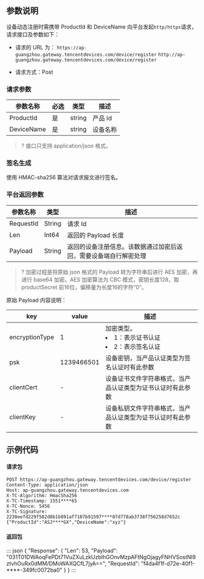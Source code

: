 ## 参数说明

设备动态注册时需携带 ProductId 和 DeviceName 向平台发起`http/https`请求，请求接口及参数如下：

- 请求的 URL 为：
  ``
  https://ap-guangzhou.gateway.tencentdevices.com/device/register
  ``
  ``
  http://ap-guangzhou.gateway.tencentdevices.com/device/register
  ``

- 请求方式：Post

### 请求参数

| 参数名称   | 必选 | 类型   | 描述     |
| ---------- | ---- | ------ | -------- |
| ProductId  | 是   | string | 产品 Id  |
| DeviceName | 是   | string | 设备名称 |

>? 接口只支持 application/json 格式。

### 签名生成

使用 HMAC-sha256 算法对请求报文进行签名。

### 平台返回参数

| 参数名称  | 类型   | 描述                                                         |
| --------- | ------ | ------------------------------------------------------------ |
| RequestId | String | 请求 Id                                                      |
| Len       | Int64  | 返回的 Payload 长度                                            |
| Payload   | String | 返回的设备注册信息。该数据通过加密后返回，需要设备端自行解密处理 |

>? 加密过程是将原始 json 格式的 Payload 转为字符串后进行 AES 加密，再进行 base64 加密。AES 加密算法为 CBC 模式，密钥长度128，取 productSecret 前16位，偏移量为长度16的字符“0”。
>

原始 Payload 内容说明：

| key            | value      | 描述                                                       |
| -------------- | ---------- | ---------------------------------------------------------- |
| encryptionType | 1          | 加密类型。<li>1：表示证书认证<li>2：表示签名认证                     |
| psk            | 1239466501 | 设备密钥，当产品认证类型为签名认证时有此参数               |
| clientCert     | -          | 设备证书文件字符串格式，当产品认证类型为证书认证时有此参数 |
| clientKey      | -          | 设备私钥文件字符串格式，当产品认证类型为证书认证时有此参数 |

## 示例代码

#### 请求包

```
POST https://ap-guangzhou.gateway.tencentdevices.com/device/register
Content-Type: application/json
Host: ap-guangzhou.gateway.tencentdevices.com
X-TC-Algorithm: HmacSha256
X-TC-Timestamp: 1551****65
X-TC-Nonce: 5456
X-TC-Signature: 2230eefd229f582d8b1b891af7107b91597****07d778ab3738f756258d7652c
{"ProductId":"ASJ****GX","DeviceName":"xyz"}
```

#### 返回包

<dx-codeblock>
:::  json
{
  "Response": {
    "Len": 53,
    "Payload": "031T01DWAoqFePDt71VuZXuLzkUzbIhGOnvMzpAFtNgOjagyFNHVSostNl9ztvhOuRx0dMM/DMoWAXQCfL7jyA==",
    "RequestId": "f4da4f1f-d72e-40f1-****-349fc0072ba0"
  }
}
:::
</dx-codeblock>






